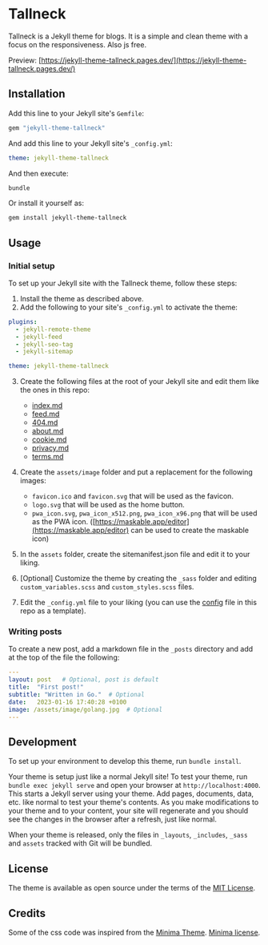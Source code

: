 # Tallneck

Tallneck is a Jekyll theme for blogs. It is a simple and clean theme with a focus on the responsiveness. Also js free.

Preview: [https://jekyll-theme-tallneck.pages.dev/](https://jekyll-theme-tallneck.pages.dev/)

## Installation

Add this line to your Jekyll site's `Gemfile`:

```ruby
gem "jekyll-theme-tallneck"
```

And add this line to your Jekyll site's `_config.yml`:

```yaml
theme: jekyll-theme-tallneck
```

And then execute:

```bash
bundle
```

Or install it yourself as:

```bash
gem install jekyll-theme-tallneck
```

## Usage

### Initial setup

To set up your Jekyll site with the Tallneck theme, follow these steps:

1. Install the theme as described above.
2. Add the following to your site's `_config.yml` to activate the theme:

```yaml
plugins:
  - jekyll-remote-theme
  - jekyll-feed
  - jekyll-seo-tag
  - jekyll-sitemap

theme: jekyll-theme-tallneck
```

3. Create the following files at the root of your Jekyll site and edit them like the ones in this repo:
    - [index.md](index.md)
    - [feed.md](feed.md)
    - [404.md](404.md)
    - [about.md](about.md)
    - [cookie.md](cookie.md)
    - [privacy.md](privacy.md)
    - [terms.md](terms.md)

4. Create the `assets/image` folder and put a replacement for the following images:
    - `favicon.ico` and `favicon.svg` that will be used as the favicon.
    - `logo.svg` that will be used as the home button.
    - `pwa_icon.svg`, `pwa_icon_x512.png`, `pwa_icon_x96.png` that will be used as the PWA icon. ([https://maskable.app/editor](https://maskable.app/editor) can be used to create the maskable icon)
5. In the `assets` folder, create the sitemanifest.json file and edit it to your liking.
6. [Optional] Customize the theme by creating the `_sass` folder and editing `custom_variables.scss` and `custom_styles.scss` files.
7. Edit the `_config.yml` file to your liking (you can use the [config](/_config.yml) file in this repo as a template).


### Writing posts

To create a new post, add a markdown file in the `_posts` directory and add at the top of the file the following:

```yaml
---
layout: post   # Optional, post is default
title:  "First post!"
subtitle: "Written in Go."  # Optional
date:   2023-01-16 17:40:28 +0100
image: /assets/image/golang.jpg  # Optional
---
```

## Development

To set up your environment to develop this theme, run `bundle install`.

Your theme is setup just like a normal Jekyll site! To test your theme, run `bundle exec jekyll serve` and open your browser at `http://localhost:4000`. This starts a Jekyll server using your theme. Add pages, documents, data, etc. like normal to test your theme's contents. As you make modifications to your theme and to your content, your site will regenerate and you should see the changes in the browser after a refresh, just like normal.

When your theme is released, only the files in `_layouts`, `_includes`, `_sass` and `assets` tracked with Git will be bundled.

## License

The theme is available as open source under the terms of the [MIT License](https://opensource.org/licenses/MIT).

## Credits

Some of the css code was inspired from the [Minima Theme](https://github.com/jekyll/minima). [Minima license](https://github.com/jekyll/minima/blob/master/LICENSE.txt).
